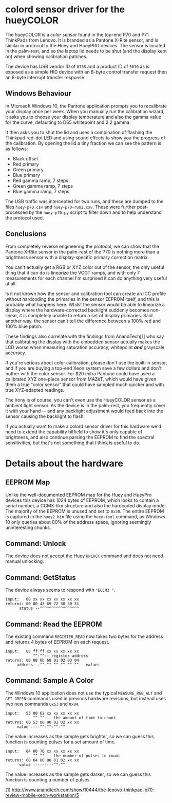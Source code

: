 colord sensor driver for the hueyCOLOR
======================================

The hueyCOLOR is a *color sensor* found in the top-end P70 and P71 ThinkPads
from Lenovo. It is branded as a Pantone X-Rite sensor, and is similar in
protocol to the Huey and HueyPRO devices. The sensor is located in the palm-rest,
and so the laptop lid needs to be shut (and the display kept on) when showing
calibration patches.

The device has USB vendor ID of `0765` and a product ID of `5010` as is exposed
as a simple HID device with an 8-byte control transfer request then an 8-byte
interrupt transfer response.

Windows Behaviour
-----------------

In Microsoft Windows 10, the Pantone application prompts you to recalibrate your
display once per week. When you manually run the calibration wizard, it asks you
to choose your display temperature and also the gamma value for the curve,
defaulting to D65 whitepoint and 2.2 gamma.

It then asks you to shut the lid and uses a combination of flashing the Thinkpad
red-dot LED and using sound effects to show you the progress of the calibration.
By opening the lid a tiny fraction we can see the pattern is as follows:

 * Black offset
 * Red primary
 * Green primary
 * Blue primary
 * Red gamma ramp, 7 steps
 * Green gamma ramp, 7 steps
 * Blue gamma ramp, 7 steps

The USB traffic was intercepted for two runs, and these are dumped to the files
`huey-p70.csv` and `huey-p70-run2.csv`. These were further post-processed by the
`huey-p70.py` script to filter down and to help understand the protocol used.

Conclusions
-----------

From completely reverse engineering the protocol, we can show that the Pantone
X-Rite sensor in the palm-rest of the P70 is nothing more than a brightness
sensor with a display-specific primary correction matrix.

You can't actually get a RGB or XYZ color out of the sensor, the only useful
thing that it can do is linearize the VCGT ramps, and with only 7 measurements
for each channel I'm surprised it can do anything very useful at all.

Is it not known how the sensor and calibration tool can create an ICC profile
without hardcoding the primaries in the sensor EEPROM itself, and this is
probably what happens here. Whilst the sensor would be able to linearize a
display where the hardware-corrected backlight suddenly becomes non-linear,
it is completely unable to return a set of display primaries. Said another way,
the sensor can't tell the difference between a 100% red and 100% blue patch.

These findings also correlate with the findings from AnandTech[1] who say that
calibrating the display with the embedded sensor actually makes the LCD worse
when measuring saturation accuracy, whitepoint ***and*** grayscale accuracy.

If you're serious about color calibration, please don't use the built-in sensor,
and if you are buying a top-end Xeon system save a few dollars and don't bother
with the color sensor. For $20 extra Pantone could have used a calibrated XYZ
one-piece sensor from MAZeT, which would have given them a true "color sensor"
that could have sampled much quicker and with true XYZ-adapted readings.

The irony is of course, you can't even use the HueyCOLOR sensor as a ambient
light sensor. As the device is in the palm-rest, you frequently cover it with
your hand -- and any backlight adjustment would feed back into the sensor
causing the backlight to flash.

If you actually want to make a colord sensor driver for this hardware we'd need
to extend the capability bitfield to show it's only capable of brightness, and
also continue parsing the EEPROM to find the spectral sensitivities, but that's
not something that *I* think is useful to do.

Details about the hardware
==========================

EEPROM Map
----------

Unlike the well-documented EEPROM map for the Huey and HueyPro devices this
device has 1024 bytes of EEPROM, which looks to contain a serial number,
a CCMX-like structure and also the hardcoded display model. The majority of the
EEPROM is unused and set to `0x30`. The entire EEPROM is captured in the
`huey2.bin` file using the `huey-tool` command, as Windows 10 only queries
 about 80% of the address space, ignoring seemingly uninteresting chunks.

Command: Unlock
---------------

The device does not accept the Huey `UNLOCK` command and does not need manual
unlocking.

Command: GetStatus
------------------

The device always seems to respond with `"ECCM3 "`.

    input:   00 xx xx xx xx xx xx xx
    returns: 00 00 43 69 72 30 30 31
          status --^^^^^^^^^^^^^^^^^

Command: Read the EEPROM
-------------------------

The existing command `REGISTER_READ` now takes two bytes for the address and
returns 4 bytes of EEPROM on each request.

    input:   08 ff ff xx xx xx xx xx
                ^^-^^-- register address
    returns: 00 08 0b b8 01 02 03 04
         address --^^-^^ ^^-^^-^^-^^-- values

Command: Sample A Color
-----------------------

The Windows 10 application does not use the typical `MEASURE_RGB_ALT` and
`GET_GREEN` commands used in previous hardware revisions, but instead uses two
new commands `0x53` and `0x04`.

    input:   53 00 62 xx xx xx xx xx
                ^^-^^--- the amount of time to count
    returns: 00 53 00 00 01 02 xx xx
         value ----^^-^^-^^-^^

The value increases as the sample gets brighter, so we can guess this function
is counting pulses for a set amount of time.

    input:   04 00 70 xx xx xx xx xx
                ^^-^^--- the number of pulses to count
    returns: 00 04 00 00 01 02 xx xx
          value ---------^^-^^

The value increases as the sample gets darker, so we can guess this function
is counting a number of pulses.

[1] http://www.anandtech.com/show/10444/the-lenovo-thinkpad-p70-review-mobile-xeon-workstation/5

